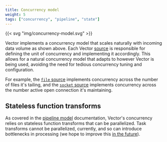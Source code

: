 ```yaml
---
title: Concurrency model
weight: 5
tags: ["concurrency", "pipeline", "state"]
---
```


{{< svg "img/concurrency-model.svg" >}}

Vector implements a concurrency model that scales naturally with incoming data volume as shown above. Each Vector
[source][sources] is responsible for defining the unit of concurrency and implementing it accordingly. This allows for
a natural concurrency model that adapts to however Vector is being used, avoiding the need for tedious concurrency
tuning and configuration.

For example, the [`file` source][file] implements concurrency across the number of files it's tailing, and the [`socket`
source][socket] implements concurrency across the number active open connection it's maintaining.

## Stateless function transforms

As covered in the [pipeline model][pipeline] documentation, Vector's concurrency relies on stateless function transforms
that can be parallelized. Task transforms cannot be parallelized, currently, and so can introduce bottlenecks in
processing (we hope to improve this [in the future](https://github.com/vectordotdev/vector/issues/11857)).

[file]: /docs/reference/configuration/sources/file
[socket]: /docs/reference/configuration/sources/socket
[sources]: /docs/reference/configuration/sources/
[pipeline]: /docs/introduction/architecture/pipeline-model
